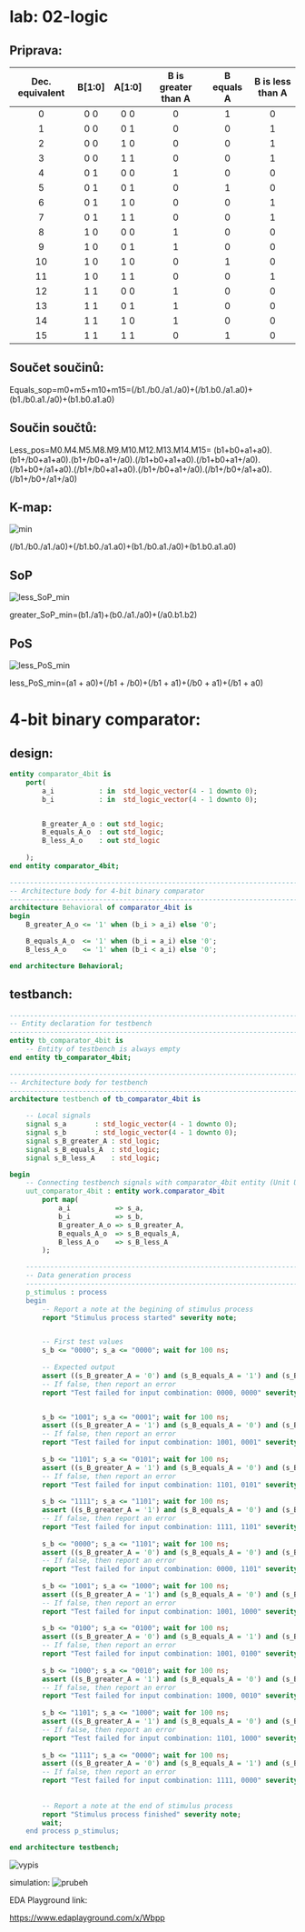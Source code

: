 # lab: 02-logic

## Priprava:

| **Dec. equivalent** | **B[1:0]** | **A[1:0]** | **B is greater than A** | **B equals A** | **B is less than A** |
| :-: | :-: | :-: | :-: | :-: | :-: |
| 0 | 0 0 | 0 0 | 0 | 1 | 0 |
| 1 | 0 0 | 0 1 | 0 | 0 | 1 |
| 2 | 0 0 | 1 0 | 0 | 0 | 1 |
| 3 | 0 0 | 1 1 | 0 | 0 | 1 |
| 4 | 0 1 | 0 0 | 1 | 0 | 0 |
| 5 | 0 1 | 0 1 | 0 | 1 | 0 |
| 6 | 0 1 | 1 0 | 0 | 0 | 1 |
| 7 | 0 1 | 1 1 | 0 | 0 | 1 |
| 8 | 1 0 | 0 0 | 1 | 0 | 0 |
| 9 | 1 0 | 0 1 | 1 | 0 | 0 |
| 10 | 1 0 | 1 0 | 0 | 1 | 0 |
| 11 | 1 0 | 1 1 | 0 | 0 | 1 |
| 12 | 1 1 | 0 0 | 1 | 0 | 0 |
| 13 | 1 1 | 0 1 | 1 | 0 | 0 |
| 14 | 1 1 | 1 0 | 1 | 0 | 0 |
| 15 | 1 1 | 1 1 | 0 | 1 | 0 |


## Součet součinů:
Equals_sop=m0+m5+m10+m15=(/b1./b0./a1./a0)+(/b1.b0./a1.a0)+(b1./b0.a1./a0)+(b1.b0.a1.a0)

## Součin součtů:
Less_pos=M0.M4.M5.M8.M9.M10.M12.M13.M14.M15=
(b1+b0+a1+a0).(b1+/b0+a1+a0).(b1+/b0+a1+/a0).(/b1+b0+a1+a0).(/b1+b0+a1+/a0).(/b1+b0+/a1+a0).(/b1+/b0+a1+a0).(/b1+/b0+a1+/a0).(/b1+/b0+/a1+a0).(/b1+/b0+/a1+/a0)


## K-map:
![min](pictures/K-map.png)

(/b1./b0./a1./a0)+(/b1.b0./a1.a0)+(b1./b0.a1./a0)+(b1.b0.a1.a0)

## SoP
![less_SoP_min](pictures/K-map_minterms.png)

greater_SoP_min=(b1./a1)+(b0./a1./a0)+(/a0.b1.b2)

## PoS
![less_PoS_min](pictures/K-map_maxterms.png)

less_PoS_min=(a1 + a0)+(/b1 + /b0)+(/b1 + a1)+(/b0 + a1)+(/b1 + a0)



# 4-bit binary comparator:


## design:
```vhdl
entity comparator_4bit is
    port(
        a_i		      : in  std_logic_vector(4 - 1 downto 0);
        b_i	          : in  std_logic_vector(4 - 1 downto 0);


        B_greater_A_o : out	std_logic;
        B_equals_A_o  : out	std_logic;
        B_less_A_o    : out std_logic
        
    );
end entity comparator_4bit;

------------------------------------------------------------------------
-- Architecture body for 4-bit binary comparator
------------------------------------------------------------------------
architecture Behavioral of comparator_4bit is
begin
    B_greater_A_o <= '1' when (b_i > a_i) else '0';

    B_equals_A_o  <= '1' when (b_i = a_i) else '0';
    B_less_A_o    <= '1' when (b_i < a_i) else '0';

end architecture Behavioral;
```
## testbanch:

```vhdl
------------------------------------------------------------------------
-- Entity declaration for testbench
------------------------------------------------------------------------
entity tb_comparator_4bit is
    -- Entity of testbench is always empty
end entity tb_comparator_4bit;

------------------------------------------------------------------------
-- Architecture body for testbench
------------------------------------------------------------------------
architecture testbench of tb_comparator_4bit is

    -- Local signals
    signal s_a       : std_logic_vector(4 - 1 downto 0);
    signal s_b       : std_logic_vector(4 - 1 downto 0);
    signal s_B_greater_A : std_logic;
    signal s_B_equals_A  : std_logic;
    signal s_B_less_A    : std_logic;

begin
    -- Connecting testbench signals with comparator_4bit entity (Unit Under Test)
    uut_comparator_4bit : entity work.comparator_4bit
        port map(
            a_i           => s_a,
            b_i           => s_b,
            B_greater_A_o => s_B_greater_A,
            B_equals_A_o  => s_B_equals_A,
            B_less_A_o    => s_B_less_A
        );

    --------------------------------------------------------------------
    -- Data generation process
    --------------------------------------------------------------------
    p_stimulus : process
    begin
        -- Report a note at the begining of stimulus process
        report "Stimulus process started" severity note;


        -- First test values
        s_b <= "0000"; s_a <= "0000"; wait for 100 ns;
        
        -- Expected output
        assert ((s_B_greater_A = '0') and (s_B_equals_A = '1') and (s_B_less_A = '0'))
        -- If false, then report an error
        report "Test failed for input combination: 0000, 0000" severity error;


        s_b <= "1001"; s_a <= "0001"; wait for 100 ns;
        assert ((s_B_greater_A = '1') and (s_B_equals_A = '0') and (s_B_less_A = '0'))
        -- If false, then report an error
        report "Test failed for input combination: 1001, 0001" severity error;
        
        s_b <= "1101"; s_a <= "0101"; wait for 100 ns;
        assert ((s_B_greater_A = '1') and (s_B_equals_A = '0') and (s_B_less_A = '0'))
        -- If false, then report an error
        report "Test failed for input combination: 1101, 0101" severity error;        
        
        s_b <= "1111"; s_a <= "1101"; wait for 100 ns;
        assert ((s_B_greater_A = '1') and (s_B_equals_A = '0') and (s_B_less_A = '0'))
        -- If false, then report an error
        report "Test failed for input combination: 1111, 1101" severity error;
        
        s_b <= "0000"; s_a <= "1101"; wait for 100 ns;
        assert ((s_B_greater_A = '0') and (s_B_equals_A = '0') and (s_B_less_A = '1'))
        -- If false, then report an error
        report "Test failed for input combination: 0000, 1101" severity error;        
        
        s_b <= "1001"; s_a <= "1000"; wait for 100 ns;
        assert ((s_B_greater_A = '1') and (s_B_equals_A = '0') and (s_B_less_A = '0'))
        -- If false, then report an error
        report "Test failed for input combination: 1001, 1000" severity error;
        
        s_b <= "0100"; s_a <= "0100"; wait for 100 ns;
        assert ((s_B_greater_A = '0') and (s_B_equals_A = '1') and (s_B_less_A = '0'))
        -- If false, then report an error
        report "Test failed for input combination: 1001, 0100" severity error;        
        
        s_b <= "1000"; s_a <= "0010"; wait for 100 ns;
        assert ((s_B_greater_A = '1') and (s_B_equals_A = '0') and (s_B_less_A = '0'))
        -- If false, then report an error
        report "Test failed for input combination: 1000, 0010" severity error;
        
        s_b <= "1101"; s_a <= "1000"; wait for 100 ns;
        assert ((s_B_greater_A = '1') and (s_B_equals_A = '0') and (s_B_less_A = '0'))
        -- If false, then report an error
        report "Test failed for input combination: 1101, 1000" severity error;
        
        s_b <= "1111"; s_a <= "0000"; wait for 100 ns;
        assert ((s_B_greater_A = '0') and (s_B_equals_A = '1') and (s_B_less_A = '0'))
        -- If false, then report an error
        report "Test failed for input combination: 1111, 0000" severity error;        
        
        
        -- Report a note at the end of stimulus process
        report "Stimulus process finished" severity note;
        wait;
    end process p_stimulus;

end architecture testbench;
```

![vypis](pictures/testbanch.png)

simulation:
![prubeh](pictures/4_bits.png)

EDA Playground link:

https://www.edaplayground.com/x/Wbpp




